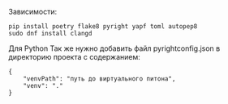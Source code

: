 Зависимости:  
```
pip install poetry flake8 pyright yapf toml autopep8
sudo dnf install clangd
```
Для Python
Так же нужно добавить файл pyrightconfig.json в директорию проекта с содержанием:
```
{
    "venvPath": "путь до виртуального питона",
    "venv": "."
}
```
